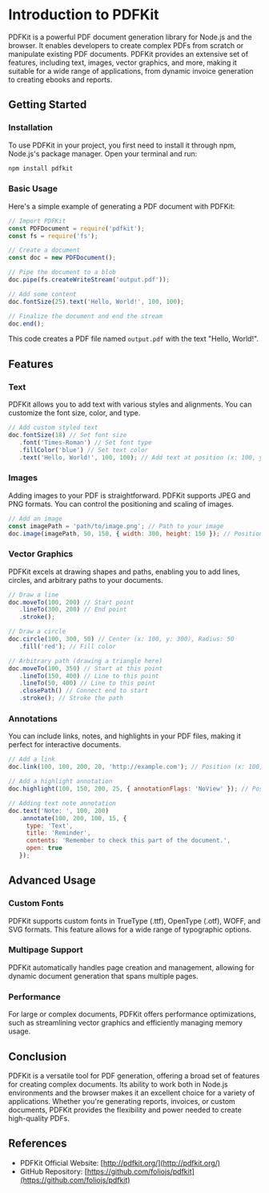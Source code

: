 # Introduction to PDFKit


PDFKit is a powerful PDF document generation library for Node.js and the browser. It enables developers to create complex PDFs from scratch or manipulate existing PDF documents. PDFKit provides an extensive set of features, including text, images, vector graphics, and more, making it suitable for a wide range of applications, from dynamic invoice generation to creating ebooks and reports.

## Getting Started

### Installation

To use PDFKit in your project, you first need to install it through npm, Node.js's package manager. Open your terminal and run:

```bash
npm install pdfkit
```

### Basic Usage

Here's a simple example of generating a PDF document with PDFKit:

```javascript
// Import PDFKit
const PDFDocument = require('pdfkit');
const fs = require('fs');

// Create a document
const doc = new PDFDocument();

// Pipe the document to a blob
doc.pipe(fs.createWriteStream('output.pdf'));

// Add some content
doc.fontSize(25).text('Hello, World!', 100, 100);

// Finalize the document and end the stream
doc.end();
```

This code creates a PDF file named `output.pdf` with the text "Hello, World!".

## Features

### Text

PDFKit allows you to add text with various styles and alignments. You can customize the font size, color, and type.
```javascript
// Add custom styled text
doc.fontSize(18) // Set font size
   .font('Times-Roman') // Set font type
   .fillColor('blue') // Set text color
   .text('Hello, World!', 100, 100); // Add text at position (x: 100, y: 100)
```

### Images

Adding images to your PDF is straightforward. PDFKit supports JPEG and PNG formats. You can control the positioning and scaling of images.
```javascript
// Add an image
const imagePath = 'path/to/image.png'; // Path to your image
doc.image(imagePath, 50, 150, { width: 300, height: 150 }); // Position (x: 50, y: 150) and scale to width 300, height 150
```
### Vector Graphics

PDFKit excels at drawing shapes and paths, enabling you to add lines, circles, and arbitrary paths to your documents.
```javascript
// Draw a line
doc.moveTo(100, 200) // Start point
   .lineTo(300, 200) // End point
   .stroke();

// Draw a circle
doc.circle(100, 300, 50) // Center (x: 100, y: 300), Radius: 50
   .fill('red'); // Fill color

// Arbitrary path (drawing a triangle here)
doc.moveTo(100, 350) // Start at this point
   .lineTo(150, 400) // Line to this point
   .lineTo(50, 400) // Line to this point
   .closePath() // Connect end to start
   .stroke(); // Stroke the path
```
### Annotations

You can include links, notes, and highlights in your PDF files, making it perfect for interactive documents.
```javascript
// Add a link
doc.link(100, 100, 200, 20, 'http://example.com'); // Position (x: 100, y: 100), Size (width: 200, height: 20), URL

// Add a highlight annotation
doc.highlight(100, 150, 200, 25, { annotationFlags: 'NoView' }); // Position (x: 100, y: 150), Size (width: 200, height: 25)

// Adding text note annotation
doc.text('Note: ', 100, 200)
   .annotate(100, 200, 100, 15, {
     type: 'Text',
     title: 'Reminder',
     contents: 'Remember to check this part of the document.',
     open: true
   });
```

## Advanced Usage

### Custom Fonts

PDFKit supports custom fonts in TrueType (.ttf), OpenType (.otf), WOFF, and SVG formats. This feature allows for a wide range of typographic options.

### Multipage Support

PDFKit automatically handles page creation and management, allowing for dynamic document generation that spans multiple pages.

### Performance

For large or complex documents, PDFKit offers performance optimizations, such as streamlining vector graphics and efficiently managing memory usage.



## Conclusion

PDFKit is a versatile tool for PDF generation, offering a broad set of features for creating complex documents. Its ability to work both in Node.js environments and the browser makes it an excellent choice for a variety of applications. Whether you're generating reports, invoices, or custom documents, PDFKit provides the flexibility and power needed to create high-quality PDFs.

## References

- PDFKit Official Website: [http://pdfkit.org/](http://pdfkit.org/)
- GitHub Repository: [https://github.com/foliojs/pdfkit](https://github.com/foliojs/pdfkit)
